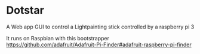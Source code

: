 # Dotstar
A Web app GUI to control a Lightpainting stick controlled by a raspberry pi 3

It runs on Raspbian with this bootstrapper https://github.com/adafruit/Adafruit-Pi-Finder#adafruit-raspberry-pi-finder
